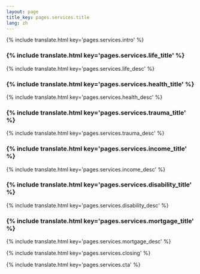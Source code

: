 ```yaml
---
layout: page
title_key: pages.services.title
lang: zh
---
```


{% include translate.html key='pages.services.intro' %}

### {% include translate.html key='pages.services.life_title' %}
{% include translate.html key='pages.services.life_desc' %}

### {% include translate.html key='pages.services.health_title' %}
{% include translate.html key='pages.services.health_desc' %}

### {% include translate.html key='pages.services.trauma_title' %}
{% include translate.html key='pages.services.trauma_desc' %}

### {% include translate.html key='pages.services.income_title' %}
{% include translate.html key='pages.services.income_desc' %}

### {% include translate.html key='pages.services.disability_title' %}
{% include translate.html key='pages.services.disability_desc' %}

### {% include translate.html key='pages.services.mortgage_title' %}
{% include translate.html key='pages.services.mortgage_desc' %}

{% include translate.html key='pages.services.closing' %}

{% include translate.html key='pages.services.cta' %}
